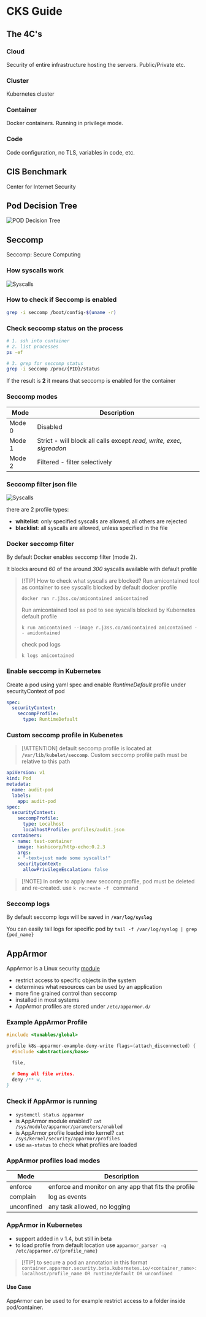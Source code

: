# CKS Guide

## The 4C's

### Cloud

Security of entire infrastructure hosting the servers. Public/Private etc.

### Cluster

Kubernetes cluster

### Container

Docker containers. Running in privilege mode.

### Code

Code configuration, no TLS, variables in code, etc.

## CIS Benchmark

Center for Internet Security

## Pod Decision Tree

![POD Decision Tree](http://www.plantuml.com/plantuml/proxy?cache=yes&src=https://raw.githubusercontent.com/Piotr1215/dca-prep-kit/master/diagrams/cks-pods-escalation.puml&fmt=svg)

## Seccomp

<def>Seccomp: Secure Computing</def>

### How syscalls work

![Syscalls](http://www.plantuml.com/plantuml/proxy?cache=yes&src=https://raw.githubusercontent.com/Piotr1215/dca-prep-kit/master/diagrams/linux-syscalls.puml&fmt=svg)

### How to check if Seccomp is enabled

```bash
grep -i seccomp /boot/config-$(uname -r)
```

### Check seccomp status on the process

```bash
# 1. ssh into container
# 2. list processes
ps -ef

# 3. grep for seccomp status
grep -i seccomp /proc/{PID}/status
```

If the result is **2** it means that seccomp is enabled for the container

### Seccomp modes

|Mode|Description|
|---|---|
|Mode 0| Disabled|
|Mode 1| Strict - will block all calls except *read, write, exec, sigreadon*|
|Mode 2| Filtered - filter selectively|

### Seccomp filter json file

![Syscalls](http://www.plantuml.com/plantuml/proxy?cache=yes&src=https://raw.githubusercontent.com/Piotr1215/dca-prep-kit/master/diagrams/linux-seccomp-profile.puml&fmt=svg)

there are 2 profile types:

- **whitelist**: only specified syscalls are allowed, all others are rejected
- **blacklist**: all syscalls are allowed, unless specified in the file

### Docker seccomp filter

By default Docker enables seccomp filter (mode 2).

It blocks around *60* of the around *300* syscalls available with default profile

> [!TIP] How to check what syscalls are blocked?
> Run amicontained tool as container to see syscalls blocked by default docker profile
>
> `docker run r.j3ss.co/amicontained amicontained`
>
> Run amicontained tool as pod to see syscalls blocked by Kubernetes default profile
>
> `k run amicontained --image r.j3ss.co/amicontained amicontained -- amidontained`
>
> check pod logs
>
> `k logs amicontained`

### Enable seccomp in Kubernetes

Create a pod using yaml spec and enable *RuntimeDefault* profile under securityContext of pod

```yaml
spec:
  securityContext:
    seccompProfile:
      type: RuntimeDefault
```

### Custom seccomp profile in Kubenetes

> [!ATTENTION] default seccomp profile is located at **`/var/lib/kubelet/seccomp`**.
> Custom seccomp profile path must be relative to this path

```yaml
apiVersion: v1
kind: Pod
metadata:
  name: audit-pod
  labels:
    app: audit-pod
spec:
  securityContext:
    seccompProfile:
      type: Localhost
      localhostProfile: profiles/audit.json
  containers:
  - name: test-container
    image: hashicorp/http-echo:0.2.3
    args:
    - "-text=just made some syscalls!"
    securityContext:
      allowPrivilegeEscalation: false
```

> [!NOTE] In order to apply new seccomp profile, pod must be deleted and re-created. use `k recreate -f ` command

### Seccomp logs

By default seccomp logs will be saved in **`/var/log/syslog`**

You can easily tail logs for specific pod by `tail -f /var/log/syslog | grep {pod_name}`

## AppArmor

<def>AppArmor is a Linux security [module](https://uisapp2.iu.edu/confluence-prd/pages/viewpage.action?pageId=115540061)</def>

- restrict access to specific objects in the system
- determines what resources can be used by an application
- more fine grained control than seccomp
- installed in most systems
- AppArmor profiles are stored under `/etc/apparmor.d/`

### Example AppArmor Profile

```c
#include <tunables/global>

profile k8s-apparmor-example-deny-write flags=(attach_disconnected) {
  #include <abstractions/base>

  file,

  # Deny all file writes.
  deny /** w,
}
```

### Check if AppArmor is running

- `systemctl status apparmor`
- is AppArmor module enabled? `cat /sys/module/apparmor/parameters/enabled`
- is AppArmor profile loaded into kernel? `cat /sys/kernel/security/apparmor/profiles`
- use `aa-status` to check what profiles are loaded

### AppArmor profiles load modes

|Mode|Description|
|---|---|
|enforce|enforce and monitor on any app that fits the profile|
|complain|log as events|
|unconfined|any task allowed, no logging|

### AppArmor in Kubernetes

- support added in v 1.4, but still in beta
- to load profile from default location use `apparmor_parser -q /etc/apparmor.d/{profile_name}`

> [!TIP] to secure a pod an annotation in this format `container.apparmor.security.beta.kubernetes.io/<container_name>: localhost/profile_name OR runtime/default OR unconfined`

#### Use Case

AppArmor can be used to for example restrict access to a folder inside pod/container.
